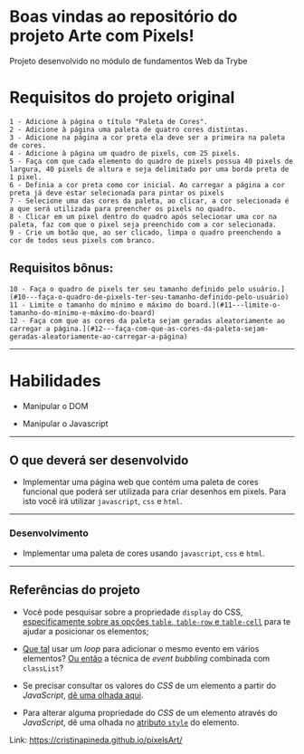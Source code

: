 # Boas vindas ao repositório do projeto Arte com Pixels!

Projeto desenvolvido no módulo de fundamentos Web da Trybe

# Requisitos do projeto original

    1 - Adicione à página o título "Paleta de Cores".
    2 - Adicione à página uma paleta de quatro cores distintas.
    3 - Adicione na página a cor preta ela deve ser a primeira na paleta de cores.
    4 - Adicione à página um quadro de pixels, com 25 pixels.
    5 - Faça com que cada elemento do quadro de pixels possua 40 pixels de largura, 40 pixels de altura e seja delimitado por uma borda preta de 1 pixel.
    6 - Definia a cor preta como cor inicial. Ao carregar a página a cor preta já deve estar selecionada para pintar os pixels
    7 - Selecione uma das cores da paleta, ao clicar, a cor selecionada é a que será utilizada para preencher os pixels no quadro.
    8 - Clicar em um pixel dentro do quadro após selecionar uma cor na paleta, faz com que o pixel seja preenchido com a cor selecionada.
    9 - Crie um botão que, ao ser clicado, limpa o quadro preenchendo a cor de todos seus pixels com branco.

## Requisitos bônus:
    10 - Faça o quadro de pixels ter seu tamanho definido pelo usuário.](#10---faça-o-quadro-de-pixels-ter-seu-tamanho-definido-pelo-usuário)
    11 - Limite o tamanho do mínimo e máximo do board.](#11---limite-o-tamanho-do-mínimo-e-máximo-do-board)
    12 - Faça com que as cores da paleta sejam geradas aleatoriamente ao carregar a página.](#12---faça-com-que-as-cores-da-paleta-sejam-geradas-aleatoriamente-ao-carregar-a-página)

---

# Habilidades

- Manipular o DOM

- Manipular o Javascript

---

## O que deverá ser desenvolvido

- Implementar uma página web que contém uma paleta de cores funcional que poderá ser utilizada para criar desenhos em pixels. Para isto você irá utilizar `javascript`, `css` e `html`.

---

### Desenvolvimento

- Implementar uma paleta de cores usando `javascript`, `css` e `html`.

---

## Referências do projeto

- Você pode pesquisar sobre a propriedade `display` do CSS, [especificamente sobre as opções `table`, `table-row` e `table-cell`](https://stackoverflow.com/questions/29229523/how-and-why-to-use-display-table-cell-css) para te ajudar a posicionar os elementos;

- [Que tal](https://flaviocopes.com/how-to-add-event-listener-multiple-elements-javascript/) usar um _loop_ para adicionar o mesmo evento em vários elementos? [Ou então](https://gomakethings.com/attaching-multiple-elements-to-a-single-event-listener-in-vanilla-js/) a técnica de _event bubbling_ combinada com `classList`?

- Se precisar consultar os valores do _CSS_ de um elemento a partir do _JavaScript_, [dê uma olhada aqui](https://www.w3schools.com/jsref/jsref_getcomputedstyle.asp).

- Para alterar alguma propriedade do _CSS_ de um elemento através do _JavaScript_, dê uma olhada no [atributo `style`](https://www.w3schools.com/jsref/prop_style_backgroundcolor.asp) do elemento.


Link: https://cristinapineda.github.io/pixelsArt/
